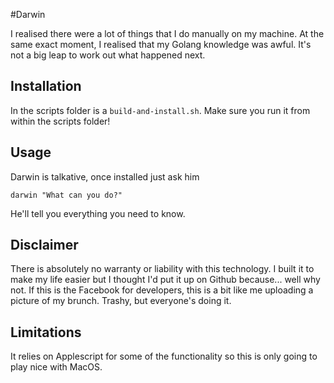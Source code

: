 #Darwin

I realised there were a lot of things that I do manually on my machine. At the same exact moment, I realised that my Golang knowledge was awful. It's not a big leap to work out what happened next.

## Installation

In the scripts folder is a `build-and-install.sh`. Make sure you run it from within the scripts folder!

## Usage

Darwin is talkative, once installed just ask him 

```
darwin "What can you do?"
```

He'll tell you everything you need to know.

## Disclaimer

There is absolutely no warranty or liability with this technology. I built it to make my life easier but I thought I'd put it up on Github because... well why not. If this is the Facebook for developers, this is a bit like me uploading a picture of my brunch. Trashy, but everyone's doing it.

## Limitations

It relies on Applescript for some of the functionality so this is only going to play nice with MacOS.
